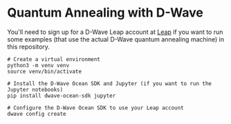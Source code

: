 # Quantum Annealing with D-Wave

You'll need to sign up for a D-Wave Leap account at [Leap](https://cloud.dwavesys.com/leap/) if you want to run some examples (that use the actual D-Wave quantum annealing machine) in this repository.

```
# Create a virtual environment
python3 -m venv venv
source venv/bin/activate

# Install the D-Wave Ocean SDK and Jupyter (if you want to run the Jupyter notebooks)
pip install dwave-ocean-sdk jupyter

# Configure the D-Wave Ocean SDK to use your Leap account
dwave config create
```